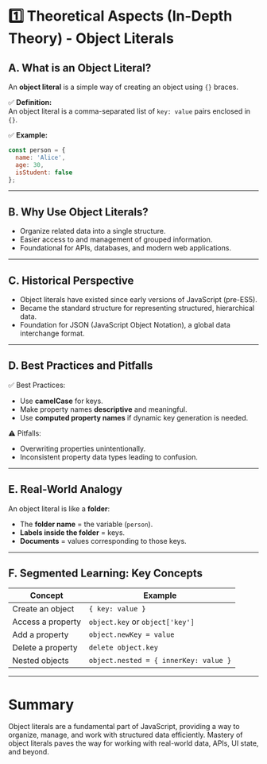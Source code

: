 
# 1️⃣ Theoretical Aspects (In-Depth Theory) - Object Literals

## A. What is an Object Literal?

An **object literal** is a simple way of creating an object using `{}` braces.

✅ **Definition:**  
An object literal is a comma-separated list of `key: value` pairs enclosed in `{}`.

✅ **Example:**
```javascript
const person = {
  name: 'Alice',
  age: 30,
  isStudent: false
};
```

---

## B. Why Use Object Literals?

- Organize related data into a single structure.
- Easier access to and management of grouped information.
- Foundational for APIs, databases, and modern web applications.

---

## C. Historical Perspective

- Object literals have existed since early versions of JavaScript (pre-ES5).
- Became the standard structure for representing structured, hierarchical data.
- Foundation for JSON (JavaScript Object Notation), a global data interchange format.

---

## D. Best Practices and Pitfalls

✅ Best Practices:
- Use **camelCase** for keys.
- Make property names **descriptive** and meaningful.
- Use **computed property names** if dynamic key generation is needed.

⚠️ Pitfalls:
- Overwriting properties unintentionally.
- Inconsistent property data types leading to confusion.

---

## E. Real-World Analogy

An object literal is like a **folder**:
- The **folder name** = the variable (`person`).
- **Labels inside the folder** = keys.
- **Documents** = values corresponding to those keys.

---

## F. Segmented Learning: Key Concepts

| Concept                   | Example                              |
|----------------------------|--------------------------------------|
| Create an object           | `{ key: value }`                     |
| Access a property          | `object.key` or `object['key']`      |
| Add a property             | `object.newKey = value`              |
| Delete a property          | `delete object.key`                 |
| Nested objects             | `object.nested = { innerKey: value }`|

---

# Summary

Object literals are a fundamental part of JavaScript, providing a way to organize, manage, and work with structured data efficiently. Mastery of object literals paves the way for working with real-world data, APIs, UI state, and beyond.
